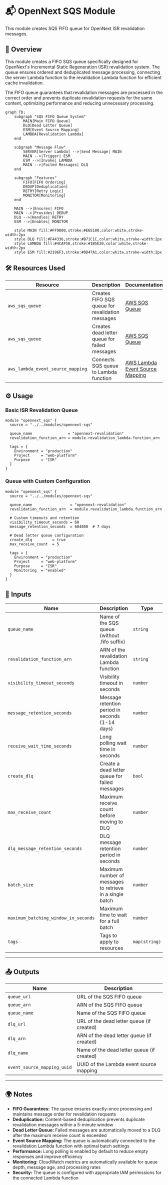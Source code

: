 # 📬 OpenNext SQS Module

This module creates SQS FIFO queue for OpenNext ISR revalidation messages.

## 📖 Overview

This module creates a FIFO SQS queue specifically designed for OpenNext's Incremental Static Regeneration (ISR) revalidation system. The queue ensures ordered and deduplicated message processing, connecting the server Lambda function to the revalidation Lambda function for efficient cache invalidation.

The FIFO queue guarantees that revalidation messages are processed in the correct order and prevents duplicate revalidation requests for the same content, optimizing performance and reducing unnecessary processing.

```mermaid
graph TD;
    subgraph "SQS FIFO Queue System"
        MAIN[Main FIFO Queue]
        DLQ[Dead Letter Queue]
        ESM[Event Source Mapping]
        LAMBDA[Revalidation Lambda]
    end

    subgraph "Message Flow"
        SERVER[Server Lambda] -->|Send Message| MAIN
        MAIN -->|Trigger| ESM
        ESM -->|Invoke| LAMBDA
        MAIN -->|Failed Messages| DLQ
    end

    subgraph "Features"
        FIFO[FIFO Ordering]
        DEDUP[Deduplication]
        RETRY[Retry Logic]
        MONITOR[Monitoring]
    end

    MAIN -->|Ensures| FIFO
    MAIN -->|Provides| DEDUP
    DLQ -->|Handles| RETRY
    ESM -->|Enables| MONITOR

    style MAIN fill:#FF9800,stroke:#E65100,color:white,stroke-width:2px
    style DLQ fill:#F44336,stroke:#B71C1C,color:white,stroke-width:2px
    style LAMBDA fill:#4CAF50,stroke:#1B5E20,color:white,stroke-width:2px
    style ESM fill:#2196F3,stroke:#0D47A1,color:white,stroke-width:2px
```

## 🛠 Resources Used

| Resource                          | Description                                      | Documentation                                                                                                                              |
| --------------------------------- | ------------------------------------------------ | ------------------------------------------------------------------------------------------------------------------------------------------ |
| `aws_sqs_queue`                   | Creates FIFO SQS queue for revalidation messages | [AWS SQS Queue](https://registry.terraform.io/providers/hashicorp/aws/latest/docs/resources/sqs_queue)                                     |
| `aws_sqs_queue`                   | Creates dead letter queue for failed messages    | [AWS SQS Queue](https://registry.terraform.io/providers/hashicorp/aws/latest/docs/resources/sqs_queue)                                     |
| `aws_lambda_event_source_mapping` | Connects SQS queue to Lambda function            | [AWS Lambda Event Source Mapping](https://registry.terraform.io/providers/hashicorp/aws/latest/docs/resources/lambda_event_source_mapping) |

## ⚙️ Usage

### Basic ISR Revalidation Queue

```hcl
module "opennext_sqs" {
  source = "../../modules/opennext-sqs"

  queue_name                = "opennext-revalidation"
  revalidation_function_arn = module.revalidation_lambda.function_arn

  tags = {
    Environment = "production"
    Project     = "web-platform"
    Purpose     = "ISR"
  }
}
```

### Queue with Custom Configuration

```hcl
module "opennext_sqs" {
  source = "../../modules/opennext-sqs"

  queue_name                 = "opennext-revalidation"
  revalidation_function_arn  = module.revalidation_lambda.function_arn

  # Custom timeouts and retention
  visibility_timeout_seconds = 60
  message_retention_seconds  = 604800  # 7 days

  # Dead letter queue configuration
  create_dlq         = true
  max_receive_count  = 5

  tags = {
    Environment = "production"
    Project     = "web-platform"
    Purpose     = "ISR"
    Monitoring  = "enabled"
  }
}
```

## 🔑 Inputs

| Name                                 | Description                                              | Type          | Default   | Required |
| ------------------------------------ | -------------------------------------------------------- | ------------- | --------- | :------: |
| `queue_name`                         | Name of the SQS queue (without .fifo suffix)             | `string`      | n/a       |  ✅ Yes  |
| `revalidation_function_arn`          | ARN of the revalidation Lambda function                  | `string`      | n/a       |  ✅ Yes  |
| `visibility_timeout_seconds`         | Visibility timeout in seconds                            | `number`      | `30`      |  ❌ No   |
| `message_retention_seconds`          | Message retention period in seconds (1-14 days)          | `number`      | `1209600` |  ❌ No   |
| `receive_wait_time_seconds`          | Long polling wait time in seconds                        | `number`      | `20`      |  ❌ No   |
| `create_dlq`                         | Create a dead letter queue for failed messages           | `bool`        | `true`    |  ❌ No   |
| `max_receive_count`                  | Maximum receive count before moving to DLQ               | `number`      | `3`       |  ❌ No   |
| `dlq_message_retention_seconds`      | DLQ message retention period in seconds                  | `number`      | `1209600` |  ❌ No   |
| `batch_size`                         | Maximum number of messages to retrieve in a single batch | `number`      | `10`      |  ❌ No   |
| `maximum_batching_window_in_seconds` | Maximum time to wait for a full batch                    | `number`      | `5`       |  ❌ No   |
| `tags`                               | Tags to apply to resources                               | `map(string)` | `{}`      |  ❌ No   |

---

## 📤 Outputs

| Name                        | Description                                |
| --------------------------- | ------------------------------------------ |
| `queue_url`                 | URL of the SQS FIFO queue                  |
| `queue_arn`                 | ARN of the SQS FIFO queue                  |
| `queue_name`                | Name of the SQS FIFO queue                 |
| `dlq_url`                   | URL of the dead letter queue (if created)  |
| `dlq_arn`                   | ARN of the dead letter queue (if created)  |
| `dlq_name`                  | Name of the dead letter queue (if created) |
| `event_source_mapping_uuid` | UUID of the Lambda event source mapping    |

---

## 🌍 Notes

- **FIFO Guarantees:** The queue ensures exactly-once processing and maintains message order for revalidation requests
- **Deduplication:** Content-based deduplication prevents duplicate revalidation messages within a 5-minute window
- **Dead Letter Queue:** Failed messages are automatically moved to a DLQ after the maximum receive count is exceeded
- **Event Source Mapping:** The queue is automatically connected to the revalidation Lambda function with optimal batch settings
- **Performance:** Long polling is enabled by default to reduce empty responses and improve efficiency
- **Monitoring:** CloudWatch metrics are automatically available for queue depth, message age, and processing rates
- **Security:** The queue is configured with appropriate IAM permissions for the connected Lambda function
